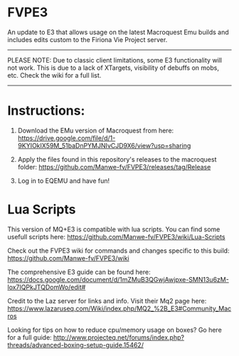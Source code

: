 # FVPE3

An update to E3 that allows usage on the latest Macroquest Emu builds and includes edits custom to the Firiona Vie Project server.

-----

PLEASE NOTE: Due to classic client limitations, some E3 functionality will not work. This is due to a lack of XTargets, visibility of debuffs on mobs, etc. Check the wiki for a full list.

-----

# Instructions:

1. Download the EMu version of Macroquest from here: https://drive.google.com/file/d/1-9KYIOkIX59M_51baDnPYMJNIvCJD9X6/view?usp=sharing 

2. Apply the files found in this repository's releases to the macroquest folder: https://github.com/Manwe-fv/FVPE3/releases/tag/Release

3. Log in to EQEMU and have fun!

# Lua Scripts

This version of MQ+E3 is compatible with lua scripts. You can find some usefull scripts here: https://github.com/Manwe-fv/FVPE3/wiki/Lua-Scripts

Check out the FVPE3 wiki for commands and changes specific to this build: https://github.com/Manwe-fv/FVPE3/wiki

The comprehensive E3 guide can be found here: https://docs.google.com/document/d/1mZMuB3QGwjAwjpxe-SMN13u6zM-lox7IQPkJTQDomWo/edit#

Credit to the Laz server for links and info. Visit their Mq2 page here: https://www.lazaruseq.com/Wiki/index.php/MQ2_%2B_E3#Community_Macros

Looking for tips on how to reduce cpu/memory usage on boxes? Go here for a full guide: http://www.projecteq.net/forums/index.php?threads/advanced-boxing-setup-guide.15462/
